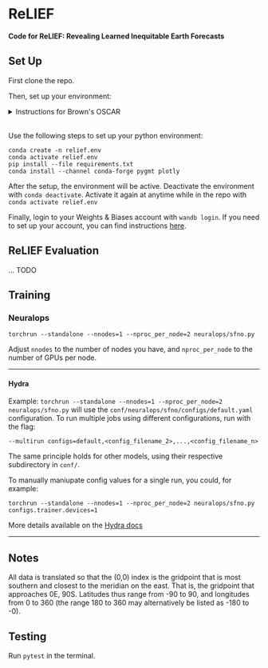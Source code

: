 # ReLIEF

**Code for ReLIEF: Revealing Learned Inequitable Earth Forecasts**

## Set Up

First clone the repo.

Then, set up your environment:

<details>
<summary>Instructions for Brown's OSCAR</summary>

Before doing the below steps, make sure to:
```
module load miniconda3/23.11.0s
conda init bash
```
More instructions available on [CCV's website](https://docs.ccv.brown.edu/oscar/software/miniconda)
</details>
</br>

Use the following steps to set up your python environment:
```
conda create -n relief.env
conda activate relief.env
pip install --file requirements.txt
conda install --channel conda-forge pygmt plotly
```
After the setup, the environment will be active.
Deactivate the environment with `conda deactivate`.
Activate it again at anytime while in the repo with `conda activate relief.env`

Finally, login to your Weights & Biases account with `wandb login`. If you need to set up your account, you can find instructions [here](https://docs.wandb.ai/guides/integrations/lightning/#install-the-wandb-library-and-log-in).

## ReLIEF Evaluation

... TODO

## Training

### Neuralops

```
torchrun --standalone --nnodes=1 --nproc_per_node=2 neuralops/sfno.py
```

Adjust `nnodes` to the number of nodes you have, and `nproc_per_node` to the number of GPUs per node.

--- 

#### Hydra

Example: `torchrun --standalone --nnodes=1 --nproc_per_node=2 neuralops/sfno.py` will use the `conf/neuralops/sfno/configs/default.yaml` configuration. To run multiple jobs using different configurations, run with the flag:

```
--multirun configs=default,<config_filename_2>,...,<config_filename_n>
```

The same principle holds for other models, using their respective subdirectory in `conf/`.

To manually maniupate config values for a single run, you could, for example:

```
torchrun --standalone --nnodes=1 --nproc_per_node=2 neuralops/sfno.py configs.trainer.devices=1
```

More details available on the [Hydra docs](https://hydra.cc/docs/1.3/intro/)

---

## Notes

All data is translated so that the (0,0) index is the gridpoint that is most southern and closest to the meridian on the east. That is, the gridpoint that approaches 0E, 90S. Latitudes thus range from -90 to 90, and longitudes from 0 to 360 (the range 180 to 360 may alternatively be listed as -180 to -0).

## Testing

Run `pytest` in the terminal.
